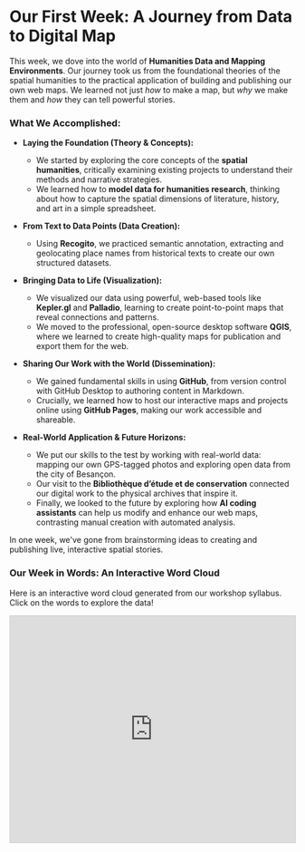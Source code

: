# Our First Week: A Journey from Data to Digital Map

This week, we dove into the world of **Humanities Data and Mapping Environments**. Our journey took us from the foundational theories of the spatial humanities to the practical application of building and publishing our own web maps. We learned not just *how* to make a map, but *why* we make them and *how* they can tell powerful stories.

### What We Accomplished:

*   **Laying the Foundation (Theory & Concepts):**
    *   We started by exploring the core concepts of the **spatial humanities**, critically examining existing projects to understand their methods and narrative strategies.
    *   We learned how to **model data for humanities research**, thinking about how to capture the spatial dimensions of literature, history, and art in a simple spreadsheet.

*   **From Text to Data Points (Data Creation):**
    *   Using **Recogito**, we practiced semantic annotation, extracting and geolocating place names from historical texts to create our own structured datasets.

*   **Bringing Data to Life (Visualization):**
    *   We visualized our data using powerful, web-based tools like **Kepler.gl** and **Palladio**, learning to create point-to-point maps that reveal connections and patterns.
    *   We moved to the professional, open-source desktop software **QGIS**, where we learned to create high-quality maps for publication and export them for the web.

*   **Sharing Our Work with the World (Dissemination):**
    *   We gained fundamental skills in using **GitHub**, from version control with GitHub Desktop to authoring content in Markdown.
    *   Crucially, we learned how to host our interactive maps and projects online using **GitHub Pages**, making our work accessible and shareable.

*   **Real-World Application & Future Horizons:**
    *   We put our skills to the test by working with real-world data: mapping our own GPS-tagged photos and exploring open data from the city of Besançon.
    *   Our visit to the **Bibliothèque d’étude et de conservation** connected our digital work to the physical archives that inspire it.
    *   Finally, we looked to the future by exploring how **AI coding assistants** can help us modify and enhance our web maps, contrasting manual creation with automated analysis.

In one week, we've gone from brainstorming ideas to creating and publishing live, interactive spatial stories.

### Our Week in Words: An Interactive Word Cloud

Here is an interactive word cloud generated from our workshop syllabus. Click on the words to explore the data!

<iframe 
  src="https://voyant-tools.org/?corpus=ee53533cad42619aa2362cbca6c9b6d1&palette=Observable10&stopList=keywords-9155808726106eaa4db5c9f66af059e1&whiteList=&visible=125&view=Cirrus"
  style="width: 100%; height: 400; border: 1px solid #ccc;">
</iframe>
